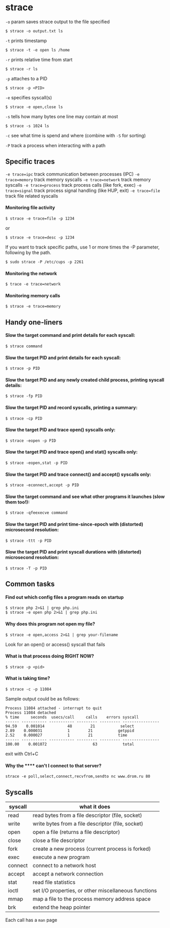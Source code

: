 strace
===

`-o` param saves strace output to the file specified

    $ strace -o output.txt ls

`-t` prints timestamp

    $ strace -t -e open ls /home

`-r` prints relative time from start

    $ strace -r ls

`-p` attaches to a PID

    $ strace -p <PID>

`-e` specifies syscall(s)

    $ strace -e open,close ls

`-s` tells how many bytes one line may contain at most

    $ strace -s 1024 ls

`-c` see what time is spend and where (combine with `-S` for sorting)

`-P` track a process when interacting with a path

Specific traces
---

`-e trace=ipc` track communication between processes (IPC)
`-e trace=memory` track memory syscalls
`-e trace=network` track memory syscalls
`-e trace=process` track process calls (like fork, exec)
`-e trace=signal` track process signal handling (like HUP, exit)
`-e trace=file` track file related syscalls

#### Monitoring file activity

    $ strace -e trace=file -p 1234

or

    $ strace -e trace=desc -p 1234

If you want to track specific paths, use 1 or more times the -P parameter, following by the path.

    $ sudo strace -P /etc/cups -p 2261

#### Monitoring the network

    $ trace -e trace=network

#### Monitoring memory calls

    $ strace -e trace=memory

Handy one-liners
---

#### Slow the target command and print details for each syscall:

    $ strace command

#### Slow the target PID and print details for each syscall:

    $ strace -p PID

#### Slow the target PID and any newly created child process, printing syscall details:

    $ strace -fp PID

#### Slow the target PID and record syscalls, printing a summary:

    $ strace -cp PID

#### Slow the target PID and trace open() syscalls only:

    $ strace -eopen -p PID

#### Slow the target PID and trace open() and stat() syscalls only:

    $ strace -eopen,stat -p PID

#### Slow the target PID and trace connect() and accept() syscalls only:

    $ strace -econnect,accept -p PID

#### Slow the target command and see what other programs it launches (slow them too!):

    $ strace -qfeexecve command

#### Slow the target PID and print time-since-epoch with (distorted) microsecond resolution:

    $ strace -ttt -p PID

#### Slow the target PID and print syscall durations with (distorted) microsecond resolution:

    $ strace -T -p PID

Common tasks
---

#### Find out which config files a program reads on startup

    $ strace php 2>&1 | grep php.ini
    $ strace -e open php 2>&1 | grep php.ini

#### Why does this program not open my file?

    $ strace -e open,access 2>&1 | grep your-filename

Look for an open() or access() syscall that fails

#### What is that process doing RIGHT NOW?

    $ strace -p <pid>

#### What is taking time?

    $ strace -c -p 11084

Sample output could be as follows:

    Process 11084 attached - interrupt to quit
    Process 11084 detached
    % time     seconds  usecs/call     calls    errors syscall
    ------ ----------- ----------- --------- --------- ----------------
    94.59    0.001014          48        21           select
    2.89    0.000031           1        21           getppid
    2.52    0.000027           1        21           time
    ------ ----------- ----------- --------- --------- ----------------
    100.00    0.001072                    63           total

exit with Ctrl+C

#### Why the **** can't I connect to that server?

    strace -e poll,select,connect,recvfrom,sendto nc www.drom.ru 80

Syscalls
---

| syscall | what it does                                         |
|---------|------------------------------------------------------|
| read    | read bytes from a file descriptor (file, socket)     |
| write   | write bytes from a file descriptor (file, socket)    |
| open    | open a file (returns a file descriptor)              |
| close   | close a file descriptor                              |
| fork    | create a new process (current process is forked)     |
| exec    | execute a new program                                |
| connect | connect to a network host                            |
| accept  | accept a network connection                          |
| stat    | read file statistics                                 |
| ioctl   | set I/O properties, or other miscellaneous functions |
| mmap    | map a file to the process memory address space       |
| brk     | extend the heap pointer                              |

Each call has a `man` page

